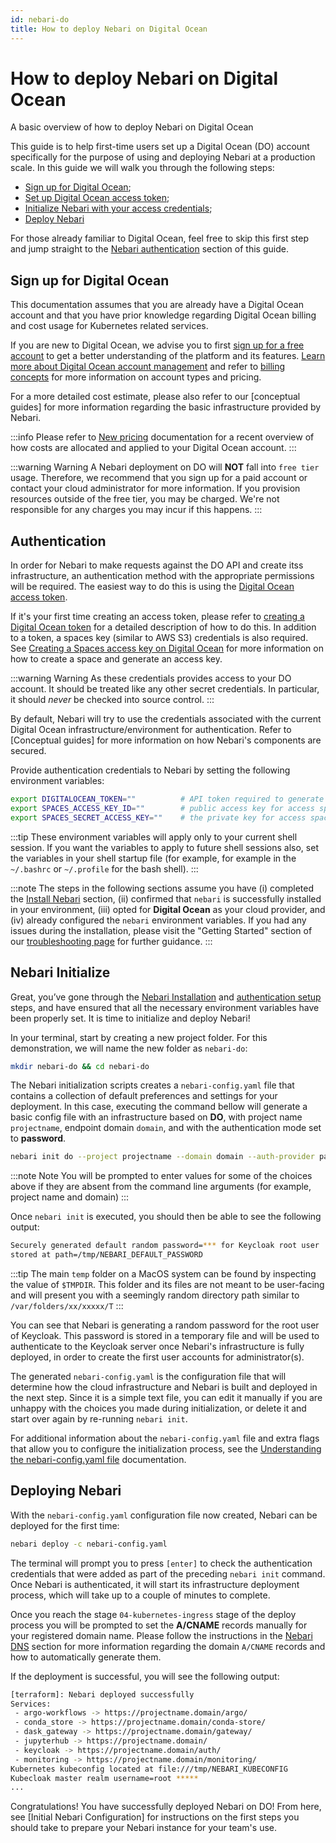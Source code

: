 ```yaml
---
id: nebari-do
title: How to deploy Nebari on Digital Ocean
---
```


# How to deploy Nebari on Digital Ocean

A basic overview of how to deploy Nebari on Digital Ocean

This guide is to help first-time users set up a Digital Ocean (DO) account specifically for the purpose of using and deploying Nebari at a production scale. In this guide we will walk you through the following steps:

- [Sign up for Digital Ocean](#sign-up-for-digital-ocean);
- [Set up Digital Ocean access token](#authentication);
- [Initialize Nebari with your access credentials](#nebari-initialize);
- [Deploy Nebari](#deploying-nebari)

For those already familiar to Digital Ocean, feel free to skip this first step and jump straight to the [Nebari authentication](#authentication) section of this guide.

## Sign up for Digital Ocean

This documentation assumes that you are already have a Digital Ocean account and that you have prior knowledge regarding Digital Ocean billing and cost usage for Kubernetes related services.

If you are new to Digital Ocean, we advise you to first [sign up for a free account](https://try.digitalocean.com/freetrialoffer/) to get a better understanding of the platform and its features. [Learn more about Digital Ocean account management](https://docs.digitalocean.com/products/accounts/) and refer to [billing concepts](https://www.digitalocean.com/pricing) for more information on account types and pricing.

For a more detailed cost estimate, please also refer to our [conceptual guides] for more information regarding the basic infrastructure provided by Nebari.

:::info
Please refer to [New pricing](https://www.digitalocean.com/try/new-pricing) documentation for a recent overview of how costs are allocated and applied to your Digital Ocean account.
:::

:::warning Warning
A Nebari deployment on DO will **NOT** fall into `free tier` usage. Therefore, we recommend that you sign up for a paid account or contact your cloud administrator for more information. If you provision resources outside of the free tier, you may be charged. We're not responsible for any charges you may incur if this happens.
:::

## Authentication

In order for Nebari to make requests against the DO API and create itss infrastructure, an authentication method with the appropriate permissions will be required. The easiest way to do this is using the [Digital Ocean access token](https://docs.digitalocean.com/reference/api/intro/#oauth-authentication).

If it's your first time creating an access token, please refer to [creating a Digital Ocean token](https://www.digitalocean.com/docs/apis-clis/api/create-personal-access-token/) for a detailed description of how to do this. In addition to a token, a spaces key (similar to AWS S3) credentials is also required. See [Creating a Spaces access key on Digital Ocean](https://www.digitalocean.com/community/tutorials/how-to-create-a-digitalocean-space-and-api-key) for more information on how to create a space and generate an access key.

:::warning Warning
As these credentials provides access to your DO account. It should be treated like any other secret credentials. In particular, it should *never* be checked into source control.
:::

By default, Nebari will try to use the credentials associated with the current Digital Ocean infrastructure/environment for authentication. Refer to [Conceptual guides] for more information on how Nebari's components are secured.

Provide authentication credentials to Nebari by setting the following environment variables:

```bash
export DIGITALOCEAN_TOKEN=""          # API token required to generate resources
export SPACES_ACCESS_KEY_ID=""        # public access key for access spaces
export SPACES_SECRET_ACCESS_KEY=""    # the private key for access spaces
```
:::tip
These environment variables will apply only to your current shell session. If you want the variables to apply to future shell sessions also, set the variables in your shell startup file (for example, for example in the `~/.bashrc` or `~/.profile` for the bash shell).
:::

:::note
The steps in the following sections assume you have (i) completed the [Install Nebari](/started/installing-nebari) section, (ii) confirmed that `nebari` is successfully installed in your environment, (iii) opted for **Digital Ocean** as your cloud provider, and (iv) already configured the `nebari` environment variables. If you had any issues during the installation, please visit the "Getting Started" section of our [troubleshooting page](/started/troubleshooting) for further guidance.
:::

## Nebari Initialize

Great, you’ve gone through the [Nebari Installation](/started/installing-nebari.md) and [authentication setup](#authentication) steps, and have ensured that all the necessary environment variables have been properly set. It is time to initialize and deploy Nebari!

In your terminal, start by creating a new project folder. For this demonstration, we will name the new folder as `nebari-do`:

```bash
mkdir nebari-do && cd nebari-do
```
The Nebari initialization scripts creates a `nebari-config.yaml` file that contains a collection of default preferences and settings for your deployment. In this case, executing the command bellow will generate a basic config file with an infrastructure based on **DO**, with project name `projectname`, endpoint domain `domain`, and with the authentication mode set to **password**.

```bash
nebari init do --project projectname --domain domain --auth-provider password
```
:::note Note
You will be prompted to enter values for some of the choices above if they are absent from the command line arguments (for example, project name and domain)
:::

Once `nebari init` is executed, you should then be able to see the following output:
```bash
Securely generated default random password=*** for Keycloak root user
stored at path=/tmp/NEBARI_DEFAULT_PASSWORD
```
:::tip
The main `temp` folder on a MacOS system can be found by inspecting the value of `$TMPDIR`. This folder and its files are not meant to be user-facing and will present you with a seemingly random directory path similar to `/var/folders/xx/xxxxx/T`
:::

You can see that Nebari is generating a random password for the root user of Keycloak. This password is stored in a temporary file and will be used to authenticate to the Keycloak server once Nebari's infrastructure is fully deployed, in order to create the first user accounts for administrator(s).

The generated `nebari-config.yaml` is the configuration file that will determine how the cloud infrastructure and Nebari is built and deployed in the next step. Since it is a simple text file, you can edit it manually if you are unhappy with the choices you made during initialization, or delete it and start over again by re-running `nebari init`.

For additional information about the `nebari-config.yaml` file and extra flags that allow you to configure the initialization process, see the [Understanding the nebari-config.yaml file](/tutorials/overview.md) documentation.


## Deploying Nebari

With the `nebari-config.yaml` configuration file now created, Nebari can be deployed for the first time:

```bash
nebari deploy -c nebari-config.yaml
```
The terminal will prompt you to press `[enter]` to check the authentication credentials that were added as part of the preceding `nebari init` command. Once Nebari is authenticated, it will start its infrastructure deployment process, which will take up to a couple of minutes to complete.

Once you reach the stage `04-kubernetes-ingress` stage of the deploy process you will be prompted to set the **A/CNAME** records manually for your registered domain name. Please follow the instructions in the [Nebari DNS](/how-tos/domain-registry.md) section for more information regarding the domain `A/CNAME` records and how to automatically generate them.

If the deployment is successful, you will see the following output:
```bash
[terraform]: Nebari deployed successfully
Services:
 - argo-workflows -> https://projectname.domain/argo/
 - conda_store -> https://projectname.domain/conda-store/
 - dask_gateway -> https://projectname.domain/gateway/
 - jupyterhub -> https://projectname.domain/
 - keycloak -> https://projectname.domain/auth/
 - monitoring -> https://projectname.domain/monitoring/
Kubernetes kubeconfig located at file:///tmp/NEBARI_KUBECONFIG
Kubecloak master realm username=root *****
...
```

Congratulations! You have successfully deployed Nebari on DO! From here, see [Initial Nebari Configuration] for instructions on the first steps you should take to prepare your Nebari instance for your team's use.